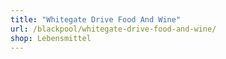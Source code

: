 ```yaml
---
title: "Whitegate Drive Food And Wine"
url: /blackpool/whitegate-drive-food-and-wine/
shop: Lebensmittel
---
```

